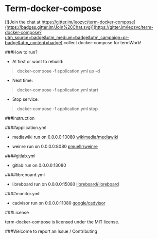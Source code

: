 # Term-docker-compose

[![Join the chat at https://gitter.im/leozvc/term-docker-compose](https://badges.gitter.im/Join%20Chat.svg)](https://gitter.im/leozvc/term-docker-compose?utm_source=badge&utm_medium=badge&utm_campaign=pr-badge&utm_content=badge)
collect docker-compose for termWork!

###How to run?

- At first or want to rebuild:

> docker-compose -f application.yml up -d

- Next time:

> docker-compose -f application.yml start

- Stop service:

> docker-compose -f application.yml stop


###Instruction

####application.yml

- mediawiki run on 0.0.0.0:10080 [wikimedia/mediawiki](https://github.com/wikimedia/mediawiki)

- weinre run on 0.0.0.0:8080
[pmuellr/weinre](https://github.com/pmuellr/weinre)

####gitlab.yml
- gitlab run on 0.0.0.0:13080


####libreboard.yml
- libreboard run on 0.0.0.0:15080
[libreboard/libreboard](https://github.com/libreboard/libreboard)

####monitor.yml
- cadvisor run on 0.0.0.0:11080
[google/cadvisor](https://github.com/google/cadvisor)


###License

term-docker-compose is licensed under the MIT license.

###Welcome to report an Issue / Contributing



